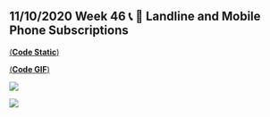 ## 11/10/2020 Week 46 📞 📱 Landline and Mobile Phone Subscriptions 

[(**Code Static**)](https://github.com/schmid07/TidyTuesday_Weekly_Data_Viz_Challenge/blob/main/Code/2020_46_static_phones.Rmd) 

[(**Code GIF**)](https://github.com/schmid07/TidyTuesday_Weekly_Data_Viz_Challenge/blob/main/Code/2020_46_phones.Rmd) 

![](https://raw.githubusercontent.com/schmid07/TidyTuesday_Weekly_Data_Viz_Challenge/main/plots/2020_46/2020_46.png)

![](https://raw.githubusercontent.com/schmid07/TidyTuesday_Weekly_Data_Viz_Challenge/main/plots/2020_46/2020_46.gif)
